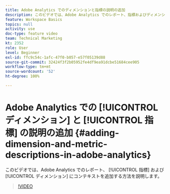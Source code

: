 ```yaml
---
title: Adobe Analytics でのディメンションと指標の説明の追加
description: このビデオでは、Adobe Analytics でのレポート、指標およびディメンションにコンテキストを追加する方法を説明します。
feature: Workspace Basics
topics: null
activity: use
doc-type: feature video
team: Technical Marketing
kt: 2352
role: User
level: Beginner
exl-id: ffc9c54c-1afc-47f0-b057-e57f05139d88
source-git-commit: 32424f3f2b05952fe4df9ea91dcbe51684cee905
workflow-type: tm+mt
source-wordcount: '52'
ht-degree: 100%

---
```


# Adobe Analytics での [!UICONTROL ディメンション] と [!UICONTROL 指標] の説明の追加 {#adding-dimension-and-metric-descriptions-in-adobe-analytics}

このビデオでは、Adobe Analytics でのレポート、 [!UICONTROL 指標] および [!UICONTROL ディメンション] にコンテキストを追加する方法を説明します。

>[!VIDEO](https://video.tv.adobe.com/v/25453/?quality=12)
